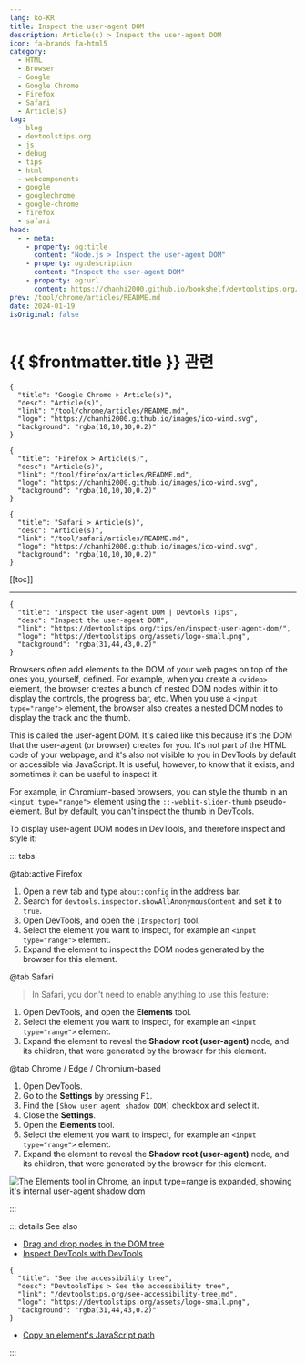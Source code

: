 ```yaml
---
lang: ko-KR
title: Inspect the user-agent DOM
description: Article(s) > Inspect the user-agent DOM
icon: fa-brands fa-html5
category: 
  - HTML
  - Browser
  - Google
  - Google Chrome
  - Firefox
  - Safari
  - Article(s)
tag: 
  - blog
  - devtoolstips.org
  - js
  - debug
  - tips
  - html
  - webcomponents
  - google
  - googlechrome
  - google-chrome
  - firefox
  - safari
head:
  - - meta:
    - property: og:title
      content: "Node.js > Inspect the user-agent DOM"
    - property: og:description
      content: "Inspect the user-agent DOM"
    - property: og:url
      content: https://chanhi2000.github.io/bookshelf/devtoolstips.org/inspect-user-agent-dom.html
prev: /tool/chrome/articles/README.md
date: 2024-01-19
isOriginal: false
---
```


# {{ $frontmatter.title }} 관련

```component VPCard
{
  "title": "Google Chrome > Article(s)",
  "desc": "Article(s)",
  "link": "/tool/chrome/articles/README.md",
  "logo": "https://chanhi2000.github.io/images/ico-wind.svg",
  "background": "rgba(10,10,10,0.2)"
}
```

```component VPCard
{
  "title": "Firefox > Article(s)",
  "desc": "Article(s)",
  "link": "/tool/firefox/articles/README.md",
  "logo": "https://chanhi2000.github.io/images/ico-wind.svg",
  "background": "rgba(10,10,10,0.2)"
}
```

```component VPCard
{
  "title": "Safari > Article(s)",
  "desc": "Article(s)",
  "link": "/tool/safari/articles/README.md",
  "logo": "https://chanhi2000.github.io/images/ico-wind.svg",
  "background": "rgba(10,10,10,0.2)"
}
```

[[toc]]

---

```component VPCard
{
  "title": "Inspect the user-agent DOM | Devtools Tips",
  "desc": "Inspect the user-agent DOM",
  "link": "https://devtoolstips.org/tips/en/inspect-user-agent-dom/",
  "logo": "https://devtoolstips.org/assets/logo-small.png",
  "background": "rgba(31,44,43,0.2)"
}
```


Browsers often add elements to the DOM of your web pages on top of the ones you, yourself, defined. For example, when you create a `<video>` element, the browser creates a bunch of nested DOM nodes within it to display the controls, the progress bar, etc. When you use a `<input type="range">` element, the browser also creates a nested DOM nodes to display the track and the thumb.

This is called the user-agent DOM. It's called like this because it's the DOM that the user-agent (or browser) creates for you. It's not part of the HTML code of your webpage, and it's also not visible to you in DevTools by default or accessible via JavaScript. It is useful, however, to know that it exists, and sometimes it can be useful to inspect it.

For example, in Chromium-based browsers, you can style the thumb in an `<input type="range">` element using the `::-webkit-slider-thumb` pseudo-element. But by default, you can't inspect the thumb in DevTools.

To display user-agent DOM nodes in DevTools, and therefore inspect and style it:

::: tabs

@tab:active <VPIcon icon="fa-brands fa-firefox-browser"/>Firefox

1. Open a new tab and type `about:config` in the address bar.
2. Search for `devtools.inspector.showAllAnonymousContent` and set it to <VPIcon icon="iconfont icon-boolean"/>`true`.
3. Open DevTools, and open the <VPIcon icon="iconfont icon-select"/>`[Inspector]` tool.
4. Select the element you want to inspect, for example an `<input type="range">` element.
5. Expand the element to inspect the DOM nodes generated by the browser for this element.

@tab <VPIcon icon="fa-brands fa-safari"/>Safari

> In <VPIcon icon="fa-brands fa-safari"/>Safari, you don't need to enable anything to use this feature:

1. Open DevTools, and open the **Elements** tool.
2. Select the element you want to inspect, for example an `<input type="range">` element.
3. Expand the element to reveal the **Shadow root (user-agent)** node, and its children, that were generated by the browser for this element.

@tab <VPIcon icon="fa-brands fa-chrome"/>Chrome / <VPIcon icon="fa-brands fa-edge"/>Edge / Chromium-based

1. Open DevTools.
2. Go to the **Settings** by pressing <kbd>F1</kbd>.
3. Find the <VPIcon icon="iconfont icon-select"/>`[Show user agent shadow DOM]` checkbox and select it.
4. Close the **Settings**.
5. Open the **Elements** tool.
6. Select the element you want to inspect, for example an `<input type="range">` element.
7. Expand the element to reveal the **Shadow root (user-agent)** node, and its children, that were generated by the browser for this element.

![The Elements tool in <VPIcon icon="fa-brands fa-chrome"/>Chrome, an input `type=range` is expanded, showing it's internal user-agent shadow dom](https://devtoolstips.org/assets/img/inspect-user-agent-dom.png)

:::

::: details See also

- [Drag and drop nodes in the DOM tree](https://devtoolstips.org/tips/en/drag-drop-dom-nodes) <!-- TODO: add VPCard -->
- [Inspect DevTools with DevTools](https://devtoolstips.org/tips/en/inspect-devtools-with-devtools) <!-- TODO: add VPCard -->

```component VPCard
{
  "title": "See the accessibility tree",
  "desc": "DevtoolsTips > See the accessibility tree",
  "link": "/devtoolstips.org/see-accessibility-tree.md",
  "logo": "https://devtoolstips.org/assets/logo-small.png",
  "background": "rgba(31,44,43,0.2)"
}
```

- [Copy an element's JavaScript path](https://devtoolstips.org/tips/en/copy-element-js-path) <!-- TODO: add VPCard -->

:::
